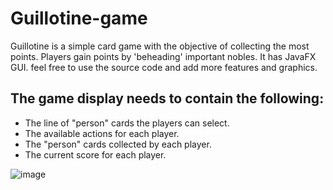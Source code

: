 # Guillotine-game
Guillotine is a simple card game with the objective of collecting the most points. Players gain points by 'beheading' important nobles. It has JavaFX GUI. feel free to use the source code and add more features and graphics.

## The game display needs to contain the following:

- The line of "person" cards the players can select.
- The available actions for each player.
- The "person" cards collected by each player.
- The current score for each player.

![image](https://github.com/bereket-tadesse/Guillotine-game/assets/84309246/cad13c53-3322-44fb-9602-0f1d80b39af6)

